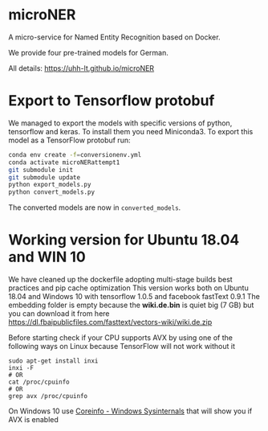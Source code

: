 # microNER

A micro-service for Named Entity Recognition based on Docker.

We provide four pre-trained models for German.

All details: https://uhh-lt.github.io/microNER

# Export to Tensorflow protobuf
We managed to export the models with specific versions of python, tensorflow and keras. To install them you need Miniconda3.
To export this model as a TensorFlow protobuf run:

```sh
conda env create -f=conversionenv.yml
conda activate microNERattempt1
git submodule init
git submodule update
python export_models.py
python convert_models.py
```

The converted models are now in `converted_models`.

# Working version for Ubuntu 18.04 and WIN 10

We have cleaned up the dockerfile adopting multi-stage builds best practices and pip cache optimization
This version works both on Ubuntu 18.04 and Windows 10 with tensorflow 1.0.5 and facebook fastText 0.9.1
The embedding folder is empty because the **wiki.de.bin** is quiet big (7 GB) but you can download
it from here https://dl.fbaipublicfiles.com/fasttext/vectors-wiki/wiki.de.zip

Before starting check if your CPU supports AVX by using one of the following ways on Linux because TensorFlow will not work without it

```shell
sudo apt-get install inxi
inxi -F 
# OR 
cat /proc/cpuinfo
# OR
grep avx /proc/cpuinfo
```

On Windows 10 use [Coreinfo - Windows Sysinternals](https://docs.microsoft.com/en-us/sysinternals/downloads/coreinfo) that will show you if AVX is enabled
